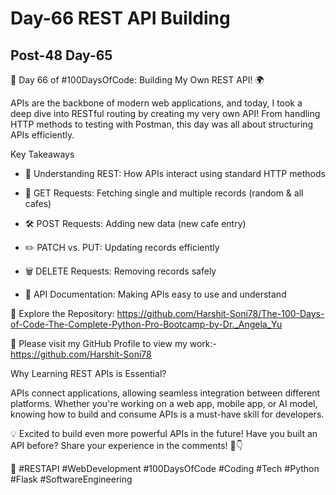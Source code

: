 # Day-66 REST API Building

## Post-48 Day-65

🚀 Day 66 of #100DaysOfCode: Building My Own REST API! 🌍

APIs are the backbone of modern web applications, and today, I took a deep dive into RESTful routing by creating my very own API! From handling HTTP methods to testing with Postman, this day was all about structuring APIs efficiently.

Key Takeaways

- 🔹 Understanding REST: How APIs interact using standard HTTP methods

- 📡 GET Requests: Fetching single and multiple records (random & all cafes)

- 🛠 POST Requests: Adding new data (new cafe entry)

- ✏️ PATCH vs. PUT: Updating records efficiently

- 🗑 DELETE Requests: Removing records safely

- 📑 API Documentation: Making APIs easy to use and understand

🔗 Explore the Repository: <https://github.com/Harshit-Soni78/The-100-Days-of-Code-The-Complete-Python-Pro-Bootcamp-by-Dr._Angela_Yu>

📂 Please visit my GitHub Profile to view my work:- <https://github.com/Harshit-Soni78>

Why Learning REST APIs is Essential?

APIs connect applications, allowing seamless integration between different platforms. Whether you're working on a web app, mobile app, or AI model, knowing how to build and consume APIs is a must-have skill for developers.

💡 Excited to build even more powerful APIs in the future! Have you built an API before? Share your experience in the comments! 🚀👇

🚀 #RESTAPI #WebDevelopment #100DaysOfCode #Coding #Tech #Python #Flask #SoftwareEngineering
